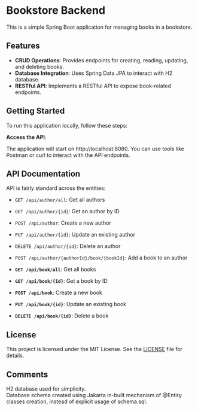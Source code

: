 # Bookstore Backend

This is a simple Spring Boot application for managing books in a bookstore.

## Features

- **CRUD Operations**: Provides endpoints for creating, reading, updating, and deleting books.
- **Database Integration**: Uses Spring Data JPA to interact with H2 database.
- **RESTful API**: Implements a RESTful API to expose book-related endpoints.

## Getting Started

To run this application locally, follow these steps:

**Access the API**:

   The application will start on http://localhost:8080. You can use tools like Postman or curl to interact with the API endpoints.

## API Documentation

API is fairly standard across the entities:   

- `GET /api/author/all`: Get all authors
- `GET /api/author/{id}`: Get an author by ID
- `POST /api/author`: Create a new author
- `PUT /api/author/{id}`: Update an existing author  
- `DELETE /api/author/{id}`: Delete an author
- `POST /api/author/{authorId}/book/{bookId}`: Add a book to an author


- **`GET /api/book/all`**: Get all books  
- **`GET /api/book/{id}`**: Get a book by ID  
- **`POST /api/book`**: Create a new book  
- **`PUT /api/book/{id}`**: Update an existing book  
- **`DELETE /api/book/{id}`**: Delete a book  

## License

This project is licensed under the MIT License. See the [LICENSE](LICENSE) file for details.

## Comments

H2 database used for simplicity.  
Database schema created using Jakarta in-built mechanism of @Entiry classes creation,
instead of explicit usage of schema.sql.

